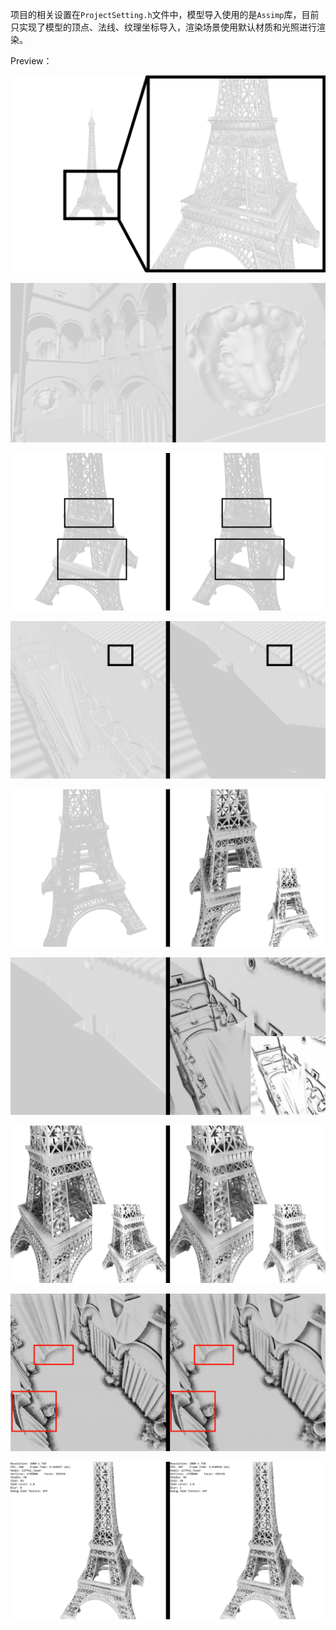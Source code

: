 项目的相关设置在`ProjectSetting.h`文件中，模型导入使用的是`Assimp`库，目前只实现了模型的顶点、法线、纹理坐标导入，渲染场景使用默认材质和光照进行渲染。

Preview：

![1](image/1.png)

![1](image/2.png)

![1](image/3.png)

![1](image/4.png)

![1](image/5.png)

![1](image/6.png)

![1](image/8.png)

![1](image/9.png)

![1](image/11.png)